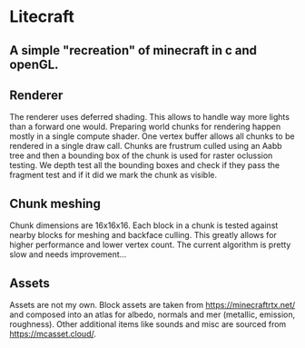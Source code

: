 # Litecraft

## A simple "recreation" of minecraft in c and openGL.

## Renderer
The renderer uses deferred shading. This allows to handle way more lights than a forward one would.
Preparing world chunks for rendering happen mostly in a single compute shader. One vertex buffer allows all chunks to be rendered in a single draw call.
Chunks are frustrum culled using an Aabb tree and then a bounding box of the chunk is used for raster oclussion testing.
We depth test all the bounding boxes and check if they pass the fragment test and if it did we mark the chunk as visible.

## Chunk meshing
Chunk dimensions are 16x16x16. Each block in a chunk is tested against nearby blocks for meshing and backface culling. This greatly allows for higher performance
and lower vertex count. The current algorithm is pretty slow and needs improvement...

## Assets
Assets are not my own. Block assets are taken from https://minecraftrtx.net/ and composed into an atlas for albedo, normals and mer (metallic, emission, roughness).
Other additional items like sounds and misc are sourced from https://mcasset.cloud/.
